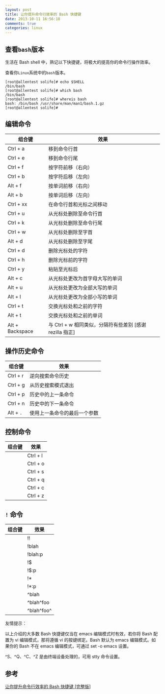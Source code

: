 ```yaml
---
layout: post
title: 让你提升命令行效率的 Bash 快捷键
date: 2013-10-11 16:56:18
comments: true
categories: linux
---
```

## 查看`bash`版本

生活在 Bash shell 中，熟记以下快捷键，将极大的提高你的命令行操作效率。

查看你`Linux`系统中的`bash`版本。

    [root@allentest solife]# echo $SHELL
    /bin/bash
    [root@allentest solife]# which bash
    /bin/bash
    [root@allentest solife]# whereis bash
    bash: /bin/bash /usr/share/man/man1/bash.1.gz
    [root@allentest solife]# 

## 编辑命令

| 组合键 | 效果 |
|--------|------|
   |  Ctrl + a | 移到命令行首  
   |  Ctrl + e | 移到命令行尾
   | Ctrl + f | 按字符前移（右向）
   | Ctrl + b | 按字符后移（左向）
   | Alt + f | 按单词前移（右向）
   | Alt + b | 按单词后移（左向）
   | Ctrl + xx | 在命令行首和光标之间移动
   | Ctrl + u | 从光标处删除至命令行首
   | Ctrl + k  | 从光标处删除至命令行尾
   | Ctrl + w | 从光标处删除至字首
   | Alt + d | 从光标处删除至字尾
   | Ctrl + d | 删除光标处的字符
   | Ctrl + h | 删除光标前的字符
   | Ctrl + y | 粘贴至光标后
   | Alt + c | 从光标处更改为首字母大写的单词
   | Alt + u | 从光标处更改为全部大写的单词
   | Alt + l | 从光标处更改为全部小写的单词
   | Ctrl + t | 交换光标处和之前的字符
   | Alt + t | 交换光标处和之前的单词
   | Alt + Backspace| 与 Ctrl + w 相同类似，分隔符有些差别 [感谢 rezilla 指正]

## 操作历史命令

| 组合键 | 效果 |
|--------|------|
   |  Ctrl + r | 逆向搜索命令历史
   |  Ctrl + g | 从历史搜索模式退出
   |  Ctrl + p |  历史中的上一条命令
   |  Ctrl + n |  历史中的下一条命令
   |  Alt + `.`|  使用上一条命令的最后一个参数

## 控制命令

| 组合键 | 效果 |
|--------|------|
     | Ctrl + l | 清屏
     | Ctrl + o | 执行当前命令，并选择上一条命令
     | Ctrl + s | 阻止屏幕输出
     | Ctrl + q | 允许屏幕输出
     | Ctrl + c | 终止命令
     | Ctrl + z | 挂起命令

## `!` 命令

| 组合键 | 效果 |
|--------|------|
     | !! | 执行上一条命令
     | !blah | 执行最近的以 blah 开头的命令，如 !ls
     | !blah:p | 仅打印输出，而不执行
     | !$ | 上一条命令的最后一个参数，与 Alt + . 相同
     | !$:p | 打印输出 !$ 的内容
    |  !* | 上一条命令的所有参数
     | !*:p | 打印输出 !* 的内容
     | ^blah | 删除上一条命令中的 blah
     | ^blah^foo | 将上一条命令中的 blah 替换为 foo
     | ^blah^foo^ | 将上一条命令中所有的 blah 都替换为 foo

友情提示：

以上介绍的大多数 Bash 快捷键仅当在 emacs 编辑模式时有效，若你将 Bash 配置为 vi 编辑模式，那将遵循 vi 的按键绑定。Bash 默认为 emacs 编辑模式。如果你的 Bash 不在 emacs 编辑模式，可通过 set -o emacs 设置。

^S、^Q、^C、^Z 是由终端设备处理的，可用 stty 命令设置。
    
## 参考

[让你提升命令行效率的 Bash 快捷键 [完整版]](http://linuxtoy.org/archives/bash-shortcuts.html)

